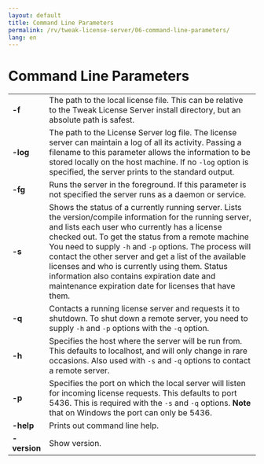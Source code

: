```yaml
---
layout: default
title: Command Line Parameters
permalink: /rv/tweak-license-server/06-command-line-parameters/
lang: en
---
```


# Command Line Parameters

| | |
|-|-|
| **-f** | The path to the local license file. This can be relative to the Tweak License Server install directory, but an absolute path is safest. |
| **-log** | The path to the License Server log file. The license server can maintain a log of all its activity. Passing a filename to this parameter allows the information to be stored locally on the host machine. If no `-log` option is specified, the server prints to the standard output. |
| **-fg** | Runs the server in the foreground. If this parameter is not specified the server runs as a daemon or service. |
| **-s** | Shows the status of a currently running server. Lists the version/compile information for the running server, and lists each user who currently has a license checked out. To get the status from a remote machine You need to supply `-h` and `-p` options. The process will contact the other server and get a list of the available licenses and who is currently using them. Status information also contains expiration date and maintenance expiration date for licenses that have them. |
| **-q** | Contacts a running license server and requests it to shutdown. To shut down a remote server, you need to supply `-h` and `-p` options with the `-q` option. |
| **-h** | Specifies the host where the server will be run from. This defaults to localhost, and will only change in rare occasions. Also used with `-s` and `-q` options to contact a remote server. |
| **-p** | Specifies the port on which the local server will listen for incoming license requests. This defaults to port 5436. This is required with the `-s` and `-q` options. **Note** that on Windows the port can only be 5436. |
| **-help** | Prints out command line help. |
| **-version** | Show version. |
